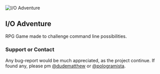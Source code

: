 ![I/O Adventure](https://repository-images.githubusercontent.com/227846102/013c7400-35a0-11ea-8bc6-68871c7e441e)

## I/O Adventure

RPG Game made to challenge command line possibilities. 

### Support or Contact

Any bug-report would be much appreciated, as the project continue. If found any, please pm [@dudematthew](https://github.com/dudematthew) or [@pologramista](https://github.com/Pologramista).
